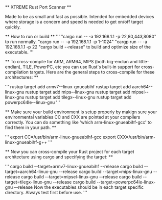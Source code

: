 ** XTREME Rust Port Scanner **

Made to be as small and fast as possible. 
Intended for embedded devices where storage is a concern and speed is needed to get on/off target quickly.  

** How to run or build ** 
'''
"cargo run -- -a 192.168.1.1 -p 22,80,443,8080" to run normally.
"cargo run -- -a 192.168.1.1 -p 1-1024" 
"cargp run -- -a 192.168.1.1 -p 22 
"cargo build --release" to build and optimize size of the executable.
'''

** To cross-compile for ARM, ARM64, MIPS (both big-endian and little-endian), TILE, PowerPC, etc you can use Rust's built-in support for cross-compilation targets. Here are the general steps to cross-compile for these architectures: **

'''
rustup target add armv7--linux-gnueabihf
rustup target add aarch64--linux-gnu
rustup target add mips--linux-gnu
rustup target add mipsel--linux-gnu
rustup target add tilegx--linux-gnu
rustup target add powerpc64le--linux-gnu
'''

** Make sure your build environment is setup properly by makign sure your environmental variables CC and CXX are pointed at your compilers correctly. You can do something like 'which arm-linux-gnueabihf-gcc' to find them in your path. **

'''
export CC=/usr/bin/arm-linux-gnueabihf-gcc
export CXX=/usr/bin/arm-linux-gnueabihf-g++
'''

** Now you can cross-compile your Rust project for each target architecture using cargo and specifying the target: **

'''
cargo build --target=armv7-linux-gnueabihf --release
cargo build --target=aarch64-linux-gnu --release
cargo build --target=mips-linux-gnu --release
cargo build --target=mipsel-linux-gnu --release
cargo build --target=tilegx-linux-gnu --release
cargo build --target=powerpc64le-linux-gnu --release
Now the executables should be in each target specific directory. Always test first before use. 
'''
